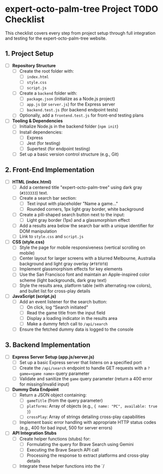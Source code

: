 # expert-octo-palm-tree Project TODO Checklist

This checklist covers every step from project setup through full integration and testing for the expert-octo-palm-tree website.

## 1. Project Setup
- [ ] **Repository Structure**
  - [ ] Create the root folder with:
    - [ ] `index.html`
    - [ ] `style.css`
    - [ ] `script.js`
  - [ ] Create a `backend` folder with:
    - [ ] `package.json` (initialize as a Node.js project)
    - [ ] `app.js` (or `server.js`) for the Express server
    - [ ] `backend.test.js` (for backend endpoint tests)
  - [ ] Optionally, add a `frontend.test.js` for front-end testing plans

- [ ] **Tooling & Dependencies**
  - [ ] Initialize Node.js in the backend folder (`npm init`)
  - [ ] Install dependencies:
    - [ ] Express
    - [ ] Jest (for testing)
    - [ ] Supertest (for endpoint testing)
  - [ ] Set up a basic version control structure (e.g., Git)

## 2. Front-End Implementation
- [ ] **HTML (index.html)**
  - [ ] Add a centered title "expert-octo-palm-tree" using dark gray (`#333333`) text.
  - [ ] Create a search bar section:
    - [ ] Text input with placeholder "Name a game..."
    - [ ] Rounded corners, 1px light gray border, white background
  - [ ] Create a pill-shaped search button next to the input:
    - [ ] Light gray border (1px) and a glassmorphism effect
  - [ ] Add a results area below the search bar with a unique identifier for DOM manipulation
  - [ ] Link to `style.css` and `script.js`

- [ ] **CSS (style.css)**
  - [ ] Style the page for mobile responsiveness (vertical scrolling on mobile)
  - [ ] Center layout for larger screens with a blurred Melbourne, Australia background and light gray overlay (`#f8f8f8`)
  - [ ] Implement glassmorphism effects for key elements
  - [ ] Use the San Francisco font and maintain an Apple-inspired color scheme (light backgrounds, dark gray text)
  - [ ] Style the results area, platform table (with alternating row colors), and bullet list for cross-play details

- [ ] **JavaScript (script.js)**
  - [ ] Add an event listener for the search button:
    - [ ] On click, log “Search initiated”
    - [ ] Read the game title from the input field
    - [ ] Display a loading indicator in the results area
    - [ ] Make a dummy fetch call to `/api/search`
  - [ ] Ensure the fetched dummy data is logged to the console

## 3. Backend Implementation
- [ ] **Express Server Setup (app.js/server.js)**
  - [ ] Set up a basic Express server that listens on a specified port
  - [ ] Create the `/api/search` endpoint to handle GET requests with a `?game=<game name>` query parameter
  - [ ] Validate and sanitize the `game` query parameter (return a 400 error for missing/invalid input)

- [ ] **Dummy Data Endpoint**
  - [ ] Return a JSON object containing:
    - [ ] `gameTitle` (from the query parameter)
    - [ ] `platforms`: Array of objects (e.g., `{ name: "PC", available: true }`)
    - [ ] `crossPlay`: Array of strings detailing cross-play capabilities
  - [ ] Implement basic error handling with appropriate HTTP status codes (e.g., 400 for bad input, 500 for server errors)

- [ ] **API Integration Stubs**
  - [ ] Create helper functions (stubs) for:
    - [ ] Formulating the query for Brave Search using Gemini
    - [ ] Executing the Brave Search API call
    - [ ] Processing the response to extract platforms and cross-play details
  - [ ] Integrate these helper functions into the `/
